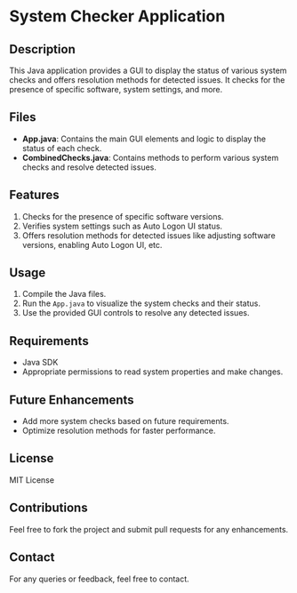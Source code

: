 # System Checker Application

## Description
This Java application provides a GUI to display the status of various system checks and offers resolution methods for detected issues. It checks for the presence of specific software, system settings, and more.

## Files
- **App.java**: Contains the main GUI elements and logic to display the status of each check.
- **CombinedChecks.java**: Contains methods to perform various system checks and resolve detected issues.

## Features
1. Checks for the presence of specific software versions.
2. Verifies system settings such as Auto Logon UI status.
3. Offers resolution methods for detected issues like adjusting software versions, enabling Auto Logon UI, etc.

## Usage
1. Compile the Java files.
2. Run the `App.java` to visualize the system checks and their status.
3. Use the provided GUI controls to resolve any detected issues.

## Requirements
- Java SDK
- Appropriate permissions to read system properties and make changes.

## Future Enhancements
- Add more system checks based on future requirements.
- Optimize resolution methods for faster performance.

## License
MIT License

## Contributions
Feel free to fork the project and submit pull requests for any enhancements.

## Contact
For any queries or feedback, feel free to contact.
